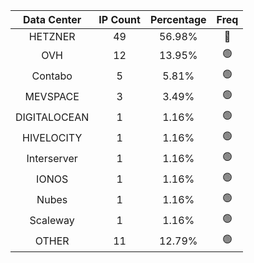 | Data Center | IP Count | Percentage | Freq |
|:------------:|:--------:|:-----------:|:-----:|
| HETZNER | 49 | 56.98% | 🔴 |
| OVH | 12 | 13.95% | 🟢 |
| Contabo | 5 | 5.81% | 🟢 |
| MEVSPACE | 3 | 3.49% | 🟢 |
| DIGITALOCEAN | 1 | 1.16% | 🟢 |
| HIVELOCITY | 1 | 1.16% | 🟢 |
| Interserver | 1 | 1.16% | 🟢 |
| IONOS | 1 | 1.16% | 🟢 |
| Nubes | 1 | 1.16% | 🟢 |
| Scaleway | 1 | 1.16% | 🟢 |
| OTHER | 11 | 12.79% | 🟢 |